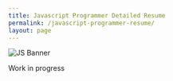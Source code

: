 ```yaml
---
title: Javascript Programmer Detailed Resume
permalink: /javascript-programmer-resume/
layout: page
---
```


![JS Banner](/assets/img/content/about/javascript-banner.jpg)

Work in progress